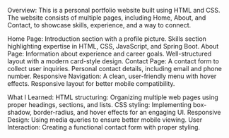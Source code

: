 Overview:
This is a personal portfolio website built using HTML and CSS. The website consists of multiple pages, including Home, About, and Contact, to showcase skills, experience, and a way to connect.

Home Page:
Introduction section with a profile picture.
Skills section highlighting expertise in HTML, CSS, JavaScript, and Spring Boot.
About Page:
Information about experience and career goals.
Well-structured layout with a modern card-style design.
Contact Page:
A contact form to collect user inquiries.
Personal contact details, including email and phone number.
Responsive Navigation:
A clean, user-friendly menu with hover effects.
Responsive layout for better mobile compatibility.

What I Learned:
HTML structuring: Organizing multiple web pages using proper headings, sections, and lists.
CSS styling: Implementing box-shadow, border-radius, and hover effects for an engaging UI.
Responsive Design: Using media queries to ensure better mobile viewing.
User Interaction: Creating a functional contact form with proper styling.

